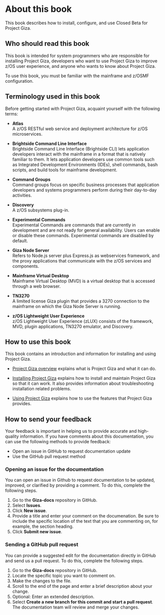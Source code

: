 # About this book
This book describes how to install, configure, and use Closed Beta for Project Giza.  

## Who should read this book
This book is intended for system programmers who are responsible for installing Project Giza, developers who want to use Project Giza to improve z/OS user experience, and anyone who wants to know about Project Giza.

To use this book, you must be familiar with the mainframe and z/OSMF configuration.

## Terminology used in this book
Before getting started with Project Giza, acquaint yourself with the following terms:

- **Atlas**  
  A z/OS RESTful web service and deployment architecture for z/OS microservices.

- **Brightside Command Line Interface**  
  Brightside Command Line Interface (Brightside CLI) lets application developers interact with the mainframe in a format that is natively familiar to them.  It lets application developers use common tools such as Integrated Development Environments (IDEs), shell commands, bash scripts, and build tools for mainframe development.

- **Command Groups**  
  Command groups focus on specific business processes that application developers and systems programmers perform during their day-to-day activities.

- **Discovery**  
  A z/OS subsystems plug-in.

- **Experimental Commands**  
  Experimental Commands are commands that are currently in development and are not ready for general availability. Users can enable or disable these commands. Experimental commands are disabled by default.

- **Giza Node Server**  
  Refers to Node.js server plus Express.js as webservices framework, and the proxy applications that communicate with the z/OS services and components.

- **Mainframe Virtual Desktop**  
  Mainframe Virtual Desktop (MVD) is a virtual desktop that is accessed through a web browser.

- **TN3270**  
  A limited license Giza plugin that provides a 3270 connection to the mainframe on which the Giza Node Server is running.

- **z/OS Lightweight User Experience**  
  z/OS Lightweight User Experience (zLUX) consists of the framework, MVD, plugin applications, TN3270 emulator, and Discovery.

## How to use this book
This book contains an introduction and information for installing and using Project Giza.

- [Project Giza overview](introduction.md) explains what is Project Giza and what it can do.

- [Installing Project Giza](installandconfig.md) explains how to install and maintain Project Giza so that it can work. It also provides information about troubleshooting installation related problems.

- [Using Project Giza](using.md) explains how to use the features that Project Giza provides.

## How to send your feedback
Your feedback is important in helping us to provide accurate and high-quality information. If you have comments about this documentation, you can use the following methods to provide feedback:

- Open an issue in GitHub to request documentation update
- Use the GitHub pull request method

### Opening an issue for the documentation
You can open an issue in Github to request documentation to be updated, improved, or clarified by providing a comment. To do this, complete the following steps.

1. Go to the **Giza-docs** repository in GitHub.
2. Select **Issues**.
3. Click **New issue**.
4. Provide a title and enter your comment on the documenation. Be sure to include the specific location of the text that you are commenting on, for example, the section heading.
5. Click **Submit new issue**.

### Sending a GitHub pull request
You can provide a suggested edit for the documentation directly in GitHub and send us a pull request. To do this, complete the following steps.

1. Go to the **Giza-docs** repository in GitHub.
2. Locate the specific topic you want to comment on.
3. Make the changes to the file.
4. Scroll to the end of the page and enter a brief description about your change.
5. Optional: Enter an extended description.
6. Select **Create a new branch for this commit and start a pull request**. The documentation team will review and merge your changes.

